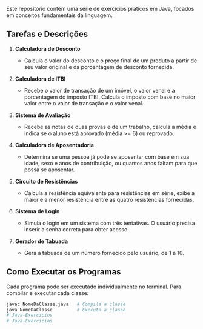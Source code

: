 Este repositório contém uma série de exercícios práticos em Java, focados em conceitos fundamentais da linguagem.

## Tarefas e Descrições

1. **Calculadora de Desconto**
   - Calcula o valor do desconto e o preço final de um produto a partir de seu valor original e da porcentagem de desconto fornecida.

2. **Calculadora de ITBI**
   - Recebe o valor de transação de um imóvel, o valor venal e a porcentagem do imposto ITBI. Calcula o imposto com base no maior valor entre o valor de transação e o valor venal.

3. **Sistema de Avaliação**
   - Recebe as notas de duas provas e de um trabalho, calcula a média e indica se o aluno está aprovado (média >= 6) ou reprovado.

4. **Calculadora de Aposentadoria**
   - Determina se uma pessoa já pode se aposentar com base em sua idade, sexo e anos de contribuição, ou quantos anos faltam para que possa se aposentar.

5. **Circuito de Resistências**
   - Calcula a resistência equivalente para resistências em série, exibe a maior e a menor resistência entre as quatro resistências fornecidas.

6. **Sistema de Login**
   - Simula o login em um sistema com três tentativas. O usuário precisa inserir a senha correta para obter acesso.

7. **Gerador de Tabuada**
   - Gera a tabuada de um número fornecido pelo usuário, de 1 a 10.

## Como Executar os Programas

Cada programa pode ser executado individualmente no terminal. Para compilar e executar cada classe:

```bash
javac NomeDaClasse.java   # Compila a classe
java NomeDaClasse         # Executa a classe
# Java-Exercicios
# Java-Exercicios
